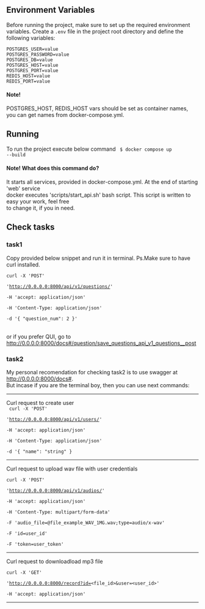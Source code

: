 ## Environment Variables

Before running the project, make sure to set up the required environment variables. Create a `.env` file in the project root directory and define the following variables:

```plaintext
POSTGRES_USER=value  
POSTGRES_PASSWORD=value  
POSTGRES_DB=value  
POSTGRES_HOST=value  
POSTGRES_PORT=value  
REDIS_HOST=value  
REDIS_PORT=value  
```
#### Note! 
POSTGRES_HOST, REDIS_HOST vars should be set as container names, you can get names from docker-compose.yml.  
## Running

To run the project execute below command
<code> $ docker compose up --build </code>  
#### Note! What does this command do?  
It starts all services, provided in docker-compose.yml. At the end of starting 'web' service   
docker executes 'scripts/start_api.sh' bash script. This script is written to easy your work, feel free  
to change it, if you in need.

## Check tasks 
### task1
Copy provided below snippet and run it in terminal. Ps.Make sure to have curl installed.
<code>  
curl -X 'POST' \
  'http://0.0.0.0:8000/api/v1/questions/' \
  -H 'accept: application/json' \
  -H 'Content-Type: application/json' \
  -d '{
  "question_num": 2
}'  
</code>  
or if you prefer QUI, go to http://0.0.0.0:8000/docs#/question/save_questions_api_v1_questions__post  
### task2
My personal recomendation for checking task2 is to use swagger at http://0.0.0.0:8000/docs#.  
But incase if you are the terminal boy, then you can use next commands:  
***
Curl request to create user  
<code>
curl -X 'POST' \
  'http://0.0.0.0:8000/api/v1/users/' \
  -H 'accept: application/json' \
  -H 'Content-Type: application/json' \
  -d '{
  "name": "string"
}</code>  
*** 
Curl request to upload wav file with user credentials
<code>  
curl -X 'POST' \
  'http://0.0.0.0:8000/api/v1/audios/' \
  -H 'accept: application/json' \
  -H 'Content-Type: multipart/form-data' \
  -F 'audio_file=@file_example_WAV_1MG.wav;type=audio/x-wav' \
  -F 'id=user_id' \
  -F 'token=user_token'
</code>  
***
Curl request to downloadload mp3 file
<code>  
curl -X 'GET' \
  'http://0.0.0.0:8000/record?id=<file_id>&user=<user_id>' \
  -H 'accept: application/json'
</code>  
***


